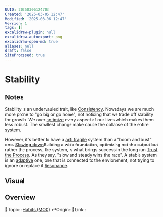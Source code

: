 ```yaml
---
UUID: 20250306124703
Created: '2025-03-06 12:47'
Modified: '2025-03-06 12:47'
Version: 1
tags: []
excalidraw-plugin: null
excalidraw-autoexport: png
excalidraw-open-md: true
aliases: null
draft: false
SiteProcssed: true
---
```

# Stability

## Notes

Stability is an undervauled trait, like [Consistency](/notes/consistency.md). Nowadays we are much more prone to "go big or go home", not noticing that we trade off stability for growth. We over [optimize](/notes/optimization.md) every aspect of our lives which makes them less robust. The smallest change make cause the collapse of the entire system.

However, it's better to have a [anti fragile](/notes/anti-fragility.md) system than a "boom and bust" one. [Slowing down](/notes/slowing-down.md)Building a wide foundation, optimizing not the output but rather the process, the system, is what brings success in the long run [Trust the Process](/notes/trust-the-process.md). As they say, "slow and steady wins the race". A stable system is an [adaptive](/notes/adaptability.md) one, one that is connected to the envioroment, not trying to ignore or replace it [Resonance](/notes/resonance.md).


## Visual


## Overview
🔼Topic:: [Habits (MOC)](/mocs/habits-moc.md)
↩️Origin::
🔗Link:: 



